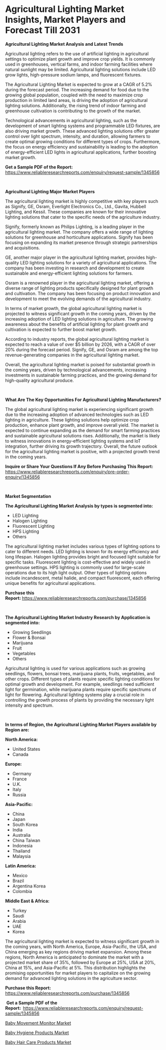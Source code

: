 <p><h1>Agricultural Lighting Market Insights, Market Players and Forecast Till 2031</h1></p><p><strong>Agricultural Lighting Market Analysis and Latest Trends</strong></p>
<p><p>Agricultural lighting refers to the use of artificial lighting in agricultural settings to optimize plant growth and improve crop yields. It is commonly used in greenhouses, vertical farms, and indoor farming facilities where natural sunlight may be limited. Agricultural lighting solutions include LED grow lights, high-pressure sodium lamps, and fluorescent fixtures.</p><p>The Agricultural Lighting Market is expected to grow at a CAGR of 5.2% during the forecast period. The increasing demand for food due to the growing global population, coupled with the need to maximize crop production in limited land areas, is driving the adoption of agricultural lighting solutions. Additionally, the rising trend of indoor farming and greenhouse cultivation is contributing to the growth of the market.</p><p>Technological advancements in agricultural lighting, such as the development of smart lighting systems and programmable LED fixtures, are also driving market growth. These advanced lighting solutions offer greater control over light spectrum, intensity, and duration, allowing farmers to create optimal growing conditions for different types of crops. Furthermore, the focus on energy efficiency and sustainability is leading to the adoption of energy-efficient LED lights in agricultural applications, further boosting market growth.</p></p>
<p><strong>Get a Sample PDF of the Report:&nbsp;</strong> <a href="https://www.reliableresearchreports.com/enquiry/request-sample/1345856">https://www.reliableresearchreports.com/enquiry/request-sample/1345856</a></p>
<p>&nbsp;</p>
<p><strong>Agricultural Lighting Major Market Players</strong></p>
<p><p>The agricultural lighting market is highly competitive with key players such as Signify, GE, Osram, Everlight Electronics Co., Ltd., Gavita, Hubbell Lighting, and Kessil. These companies are known for their innovative lighting solutions that cater to the specific needs of the agriculture industry.</p><p>Signify, formerly known as Philips Lighting, is a leading player in the agricultural lighting market. The company offers a wide range of lighting solutions for greenhouse and horticulture applications. Signify has been focusing on expanding its market presence through strategic partnerships and acquisitions.</p><p>GE, another major player in the agricultural lighting market, provides high-quality LED lighting solutions for a variety of agricultural applications. The company has been investing in research and development to create sustainable and energy-efficient lighting solutions for farmers.</p><p>Osram is a renowned player in the agricultural lighting market, offering a diverse range of lighting products specifically designed for plant growth and cultivation. The company has been focusing on product innovation and development to meet the evolving demands of the agricultural industry.</p><p>In terms of market growth, the global agricultural lighting market is projected to witness significant growth in the coming years, driven by the increasing adoption of LED lighting solutions in agriculture. The growing awareness about the benefits of artificial lighting for plant growth and cultivation is expected to further boost market growth.</p><p>According to industry reports, the global agricultural lighting market is expected to reach a value of over $5 billion by 2026, with a CAGR of over 20% during the forecast period. Signify, GE, and Osram are among the top revenue-generating companies in the agricultural lighting market.</p><p>Overall, the agricultural lighting market is poised for substantial growth in the coming years, driven by technological advancements, increasing investments in sustainable farming practices, and the growing demand for high-quality agricultural produce.</p></p>
<p>&nbsp;</p>
<p><strong>What Are The Key Opportunities For Agricultural Lighting Manufacturers?</strong></p>
<p><p>The global agricultural lighting market is experiencing significant growth due to the increasing adoption of advanced technologies such as LED lighting in agriculture. These lighting solutions help optimize crop production, enhance plant growth, and improve overall yield. The market is expected to continue expanding as the demand for smart farming practices and sustainable agricultural solutions rises. Additionally, the market is likely to witness innovations in energy-efficient lighting systems and IoT integration, further driving its growth trajectory. Overall, the future outlook for the agricultural lighting market is positive, with a projected growth trend in the coming years.</p></p>
<p><strong>Inquire or Share Your Questions If Any Before Purchasing This Report:</strong> <a href="https://www.reliableresearchreports.com/enquiry/pre-order-enquiry/1345856">https://www.reliableresearchreports.com/enquiry/pre-order-enquiry/1345856</a></p>
<p>&nbsp;</p>
<p><strong>Market Segmentation</strong></p>
<p><strong>The Agricultural Lighting Market Analysis by types is segmented into:</strong></p>
<p><ul><li>LED Lighting</li><li>Halogen Lighting</li><li>Fluorescent Lighting</li><li>HPS Lighting</li><li>Others</li></ul></p>
<p><p>The agricultural lighting market includes various types of lighting options to cater to different needs. LED lighting is known for its energy efficiency and long lifespan. Halogen lighting provides bright and focused light suitable for specific tasks. Fluorescent lighting is cost-effective and widely used in greenhouse settings. HPS lighting is commonly used for large-scale operations due to its high light output. Other types of lighting options include incandescent, metal halide, and compact fluorescent, each offering unique benefits for agricultural applications.</p></p>
<p><strong>Purchase this Report:&nbsp;</strong><a href="https://www.reliableresearchreports.com/purchase/1345856">https://www.reliableresearchreports.com/purchase/1345856</a></p>
<p>&nbsp;</p>
<p><strong>The Agricultural Lighting Market Industry Research by Application is segmented into:</strong></p>
<p><ul><li>Growing Seedlings</li><li>Flower & Bonsai</li><li>Marijuana</li><li>Fruit</li><li>Vegetables</li><li>Others</li></ul></p>
<p><p>Agricultural lighting is used for various applications such as growing seedlings, flowers, bonsai trees, marijuana plants, fruits, vegetables, and other crops. Different types of plants require specific lighting conditions for optimal growth and development. For example, seedlings need sufficient light for germination, while marijuana plants require specific spectrums of light for flowering. Agricultural lighting systems play a crucial role in controlling the growth process of plants by providing the necessary light intensity and spectrum.</p></p>
<p>&nbsp;</p>
<p><strong>In terms of Region, the Agricultural Lighting Market Players available by Region are:</strong></p>
<p>
    <p> <strong> North America: </strong>
        <ul>
            <li>United States</li>
            <li>Canada</li>
        </ul>
        </p> 
    <p> <strong> Europe: </strong>
        <ul>
            <li>Germany</li>
            <li>France</li>
            <li>U.K.</li>
            <li>Italy</li>
            <li>Russia</li>
        </ul>
        </p> 
    <p> <strong> Asia-Pacific: </strong>
        <ul>
            <li>China</li>
            <li>Japan</li>
            <li>South Korea</li>
            <li>India</li>
            <li>Australia</li>
            <li>China Taiwan</li>
            <li>Indonesia</li>
            <li>Thailand</li>
            <li>Malaysia</li>
        </ul>
        </p> 
    <p> <strong> Latin America: </strong>
        <ul>
            <li>Mexico</li>
            <li>Brazil</li>
            <li>Argentina Korea</li>
            <li>Colombia</li>
        </ul>
        </p> 
    <p> <strong> Middle East & Africa: </strong>
        <ul>
            <li>Turkey</li>
            <li>Saudi</li>
            <li>Arabia</li>
            <li>UAE</li>
            <li>Korea</li>
        </ul>
    </p>
    </p>
<p><p>The agricultural lighting market is expected to witness significant growth in the coming years, with North America, Europe, Asia-Pacific, the USA, and China emerging as key regions driving market expansion. Among these regions, North America is anticipated to dominate the market with a projected market share of 35%, followed by Europe at 25%, USA at 20%, China at 15%, and Asia-Pacific at 5%. This distribution highlights the promising opportunities for market players to capitalize on the growing demand for advanced lighting solutions in the agriculture sector.</p></p>
<p><strong>Purchase this Report: </strong><a href="https://www.reliableresearchreports.com/purchase/1345856">https://www.reliableresearchreports.com/purchase/1345856</a></p>
<p>&nbsp;<strong>Get a Sample PDF of the Report:&nbsp;&nbsp;</strong><a href="https://www.reliableresearchreports.com/enquiry/request-sample/1345856">https://www.reliableresearchreports.com/enquiry/request-sample/1345856</a></p>
<p><strong></strong></p>
<p><p><a href="https://view.publitas.com/reportprime-1/baby-movement-monitor-market-research-report-provides-critical-insights-that-can-help-shape-business-development-and-investment-strategies/">Baby Movement Monitor Market</a></p><p><a href="https://view.publitas.com/reportprime-1/baby-hygiene-products-market-provides-a-comprehensive-analysis-including-a-macro-overview-of-the-market-as-well-as-micro-details-such-as-market-size-and-competitive-landscape/">Baby Hygiene Products Market</a></p><p><a href="https://view.publitas.com/reportprime-1/baby-hair-care-products-market-size-growth-outlook-from-2024-to-2031-projecting-at-markets-trends-analysis-by-application-regional-outlook-and-revenue/">Baby Hair Care Products Market</a></p></p>